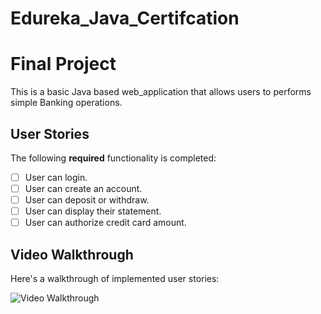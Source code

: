 # Edureka_Java_Certifcation

# Final Project 
This is a basic Java based web_application that allows users to performs simple Banking operations.

## User Stories

The following **required** functionality is completed:

- [ ] User can login.
- [ ] User can create an account.
- [ ] User can deposit or withdraw.
- [ ] User can display their statement.
- [ ] User can authorize credit card amount.

## Video Walkthrough

Here's a walkthrough of implemented user stories:

<img src='https://i.imgur.com/iy3Wj3v.gif' title='Video Walkthrough' width='' alt='Video Walkthrough' />

